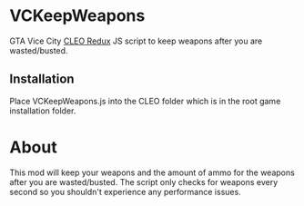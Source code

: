 # VCKeepWeapons
GTA Vice City [CLEO Redux](https://github.com/cleolibrary/CLEO-Redux) JS script to keep weapons after you are wasted/busted.

## Installation
Place VCKeepWeapons.js into the CLEO folder which is in the root game installation folder.

# About
This mod will keep your weapons and the amount of ammo for the weapons after you are wasted/busted.
The script only checks for weapons every second so you shouldn't experience any performance issues.
